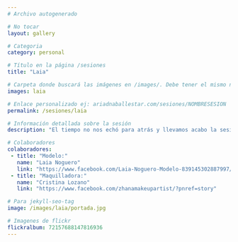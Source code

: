 ```yaml
---
# Archivo autogenerado

# No tocar
layout: gallery

# Categoria
category: personal

# Título en la página /sesiones
title: "Laia"

# Carpeta donde buscará las imágenes en /images/. Debe tener el mismo nombre y sin espacios
images: laia

# Enlace personalizado ej: ariadnaballestar.com/sesiones/NOMBRESESION
permalink: /sesiones/laia

# Información detallada sobre la sesión
description: "El tiempo no nos echó para atrás y llevamos acabo la sesión en un día nublado y lluvioso. Ambas pusieron todo de su parte para que la sesión saliera bien. ¡Todo un placer trabajar con estas profesionales!"

# Colaboradores
colaboradores:
 - title: "Modelo:"
   name: "Laia Noguero"
   link: "https://www.facebook.com/Laia-Noguero-Modelo-839145302887997/?fref=ts"
 - title: "Maquilladora:"
   name: "Cristina Lozano"
   link: "https://www.facebook.com/zhanamakeupartist/?pnref=story"

# Para jekyll-seo-tag
image: /images/laia/portada.jpg

# Imagenes de flickr
flickralbum: 72157688147816936
---
```

